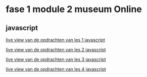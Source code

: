 # fase 1 module 2 museum Online

## javascript

[live view van de opdrachten van les 1 javascript](http://32840.hosts1.ma-cloud.nl/f1m2js/les1-background-color/)

[live view van de opdrachten van les 2 javascript](http://32840.hosts1.ma-cloud.nl/f1m2js/les2-boodschappen/)

[live view van de opdrachten van les 3 javascript](http://32840.hosts1.ma-cloud.nl/f1m2js/les3-tentoonstelling/)

[live view van de opdrachten van les 4 javascript](http://32840.hosts1.ma-cloud.nl/f1m2js/les4-seizoenen/)